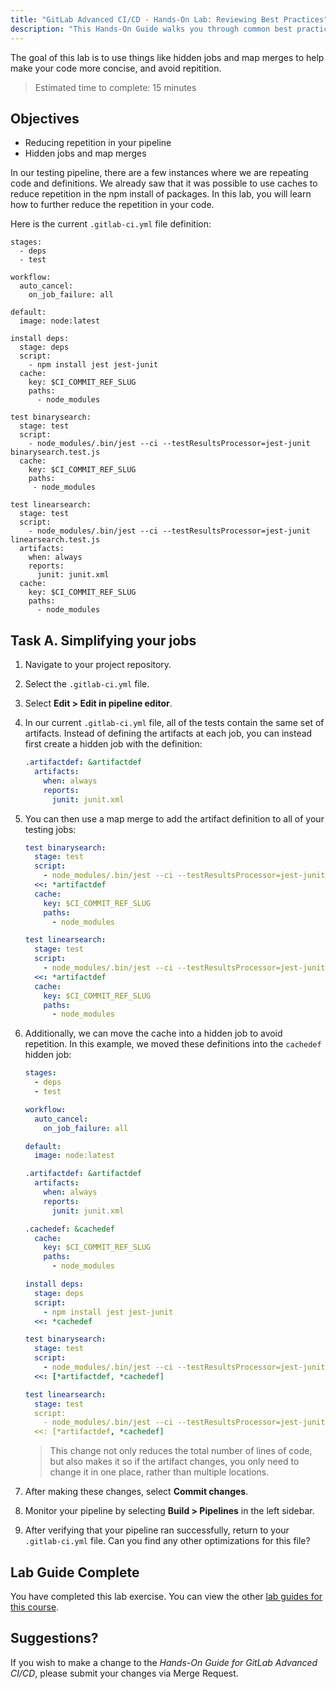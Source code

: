 ```yaml
---
title: "GitLab Advanced CI/CD - Hands-On Lab: Reviewing Best Practices"
description: "This Hands-On Guide walks you through common best practices for CI/CD in GitLab"
---
```


The goal of this lab is to use things like hidden jobs and map merges to help make your code more concise, and avoid repitition.

> Estimated time to complete: 15 minutes

## Objectives

- Reducing repetition in your pipeline
- Hidden jobs and map merges

In our testing pipeline, there are a few instances where we are repeating code and definitions.  We already saw that it was possible to use caches to reduce repetition in the npm install of packages. In this lab, you will learn how to further reduce the repetition in your code.

Here is the current `.gitlab-ci.yml` file definition:

```yml:
stages:
  - deps
  - test

workflow:
  auto_cancel:
    on_job_failure: all

default:
  image: node:latest

install deps:
  stage: deps
  script:
    - npm install jest jest-junit
  cache:
    key: $CI_COMMIT_REF_SLUG
    paths:
      - node_modules
  
test binarysearch:
  stage: test
  script:
    - node_modules/.bin/jest --ci --testResultsProcessor=jest-junit binarysearch.test.js
  cache:
    key: $CI_COMMIT_REF_SLUG
    paths:
     - node_modules

test linearsearch:
  stage: test
  script:
    - node_modules/.bin/jest --ci --testResultsProcessor=jest-junit linearsearch.test.js
  artifacts:
    when: always
    reports:
      junit: junit.xml
  cache:
    key: $CI_COMMIT_REF_SLUG
    paths:
      - node_modules
```

## Task A. Simplifying your jobs

1. Navigate to your project repository.

1. Select the `.gitlab-ci.yml` file.

1. Select **Edit > Edit in pipeline editor**.

1. In our current `.gitlab-ci.yml` file, all of the tests contain the same set of artifacts. Instead of defining the artifacts at each job, you can instead first create a hidden job with the definition:

    ```yml
    .artifactdef: &artifactdef
      artifacts:
        when: always
        reports:
          junit: junit.xml
    ```

1. You can then use a map merge to add the artifact definition to all of your testing jobs:

    ```yml
    test binarysearch:
      stage: test
      script:
        - node_modules/.bin/jest --ci --testResultsProcessor=jest-junit binarysearch.test.js
      <<: *artifactdef
      cache:
        key: $CI_COMMIT_REF_SLUG
        paths:
          - node_modules

    test linearsearch:
      stage: test
      script:
        - node_modules/.bin/jest --ci --testResultsProcessor=jest-junit linearsearch.test.js
      <<: *artifactdef
      cache:
        key: $CI_COMMIT_REF_SLUG
        paths:
          - node_modules
    ```

1. Additionally, we can move the cache into a hidden job to avoid repetition. In this example, we moved these definitions into the `cachedef` hidden job:

    ```yml
    stages:
      - deps
      - test
    
    workflow:
      auto_cancel:
        on_job_failure: all

    default:
      image: node:latest

    .artifactdef: &artifactdef
      artifacts:
        when: always
        reports:
          junit: junit.xml

    .cachedef: &cachedef
      cache:
        key: $CI_COMMIT_REF_SLUG
        paths:
          - node_modules

    install deps:
      stage: deps
      script:
        - npm install jest jest-junit
      <<: *cachedef

    test binarysearch:
      stage: test
      script:
        - node_modules/.bin/jest --ci --testResultsProcessor=jest-junit binarysearch.test.js
      <<: [*artifactdef, *cachedef]

    test linearsearch:
      stage: test
      script:
        - node_modules/.bin/jest --ci --testResultsProcessor=jest-junit linearsearch.test.js
      <<: [*artifactdef, *cachedef]
    ```

    > This change not only reduces the total number of lines of code, but also makes it so if the artifact changes, you only need to change it in one place, rather than multiple locations.

1. After making these changes, select **Commit changes**.

1. Monitor your pipeline by selecting **Build > Pipelines** in the left sidebar.

1. After verifying that your pipeline ran successfully, return to your `.gitlab-ci.yml` file. Can you find any other optimizations for this file?

## Lab Guide Complete

You have completed this lab exercise. You can view the other [lab guides for this course](/handbook/customer-success/professional-services-engineering/education-services/ilt-labs/advgitlabcicdhandson).

## Suggestions?

If you wish to make a change to the *Hands-On Guide for GitLab Advanced CI/CD*, please submit your changes via Merge Request.
